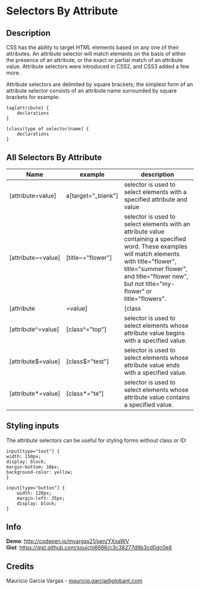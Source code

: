 # Selectors By Attribute

## Description

CSS has the ability to target HTML elements based on any one of their attributes. An attribute selector will match elements on the basis of either the presence of an attribute, or the exact or partial match of an attribute value. Attribute selectors were introduced in CSS2, and CSS3 added a few more.

Attribute selectors are delimited by square brackets; the simplest form of an attribute selector consists of an attribute name surrounded by square brackets for example:

	tag[attribute] {
  		declarations
	}

	[class(type of selector)name] {
  		declarations
	}

## All Selectors By Attribute 

| Name | example         | description |
| ------------- | ----------- | ----------- |
| [attribute=value]	|a[target="_blank"]	|selector is used to select elements with a specified attribute and value|
|[attribute~=value]	|[title~="flower"]	|selector is used to select elements with an attribute value containing a specified word. These examples will match elements with title="flower", title="summer flower", and title="flower new", but not title="my-flower" or title="flowers".
|[attribute|=value]	|[class|="top"]	| selector is used to select elements with the specified attribute starting with the specified value. Match classes like class="top".
|[attribute^=value]	|[class^="top"]	|selector is used to select elements whose attribute value begins with a specified value.
|[attribute$=value]	|[class$="test"]	|selector is used to select elements whose attribute value ends with a specified value.
|[attribute*=value]	|[class*="te"]	|selector is used to select elements whose attribute value contains a specified value.

## Styling inputs

The attribute selectors can be useful for styling forms without class or ID:

	input[type="text"] {
    width: 150px;
    display: block;
    margin-bottom: 10px;
    background-color: yellow;
	}

	input[type="button"] {
	    width: 120px;
	    margin-left: 35px;
	    display: block;
	}


## Info

__Demo__: http://codepen.io/mvargas21/pen/YXxaWV  
__Gist__: https://gist.github.com/souichi6666/c3c38277d9b3cd0dc0e8

## Credits

Mauricio Garcia Vargas - mauricio.garcia@globant.com

